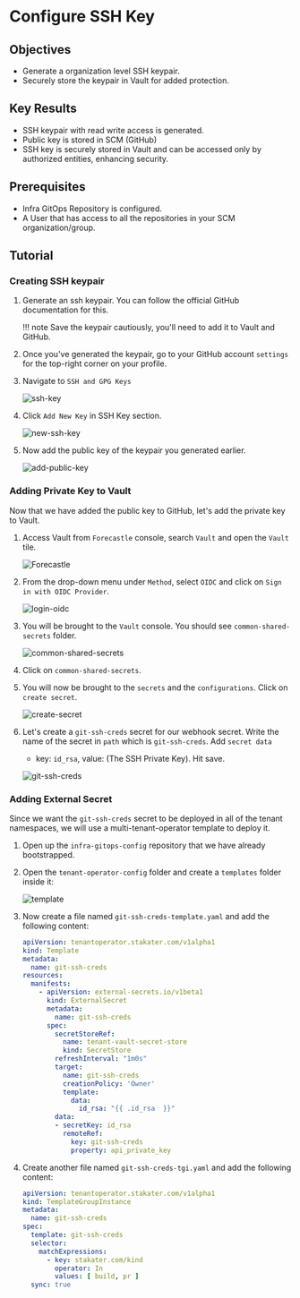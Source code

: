 # Configure SSH Key

## Objectives

* Generate a organization level SSH keypair.
* Securely store the keypair in Vault for added protection.

## Key Results

* SSH keypair with read write access is generated.
* Public key is stored in SCM (GitHub)
* SSH key is securely stored in Vault and can be accessed only by authorized entities, enhancing security.

## Prerequisites

* Infra GitOps Repository is configured.
* A User that has access to all the repositories in your SCM organization/group.

## Tutorial

### Creating SSH keypair

1. Generate an ssh keypair. You can follow the official GitHub documentation for this.

    !!! note
        Save the keypair cautiously, you'll need to add it to Vault and GitHub.

1. Once you've generated the keypair, go to your GitHub account `settings` for the top-right corner on your profile.

1. Navigate to `SSH and GPG Keys`

    ![ssh-key](images/ssh-key.png)

1. Click `Add New Key` in SSH Key section.

    ![new-ssh-key](images/new-ssh-key.png)

1. Now add the public key of the keypair you generated earlier.

    ![add-public-key](images/add-public-key.png)

### Adding Private Key to Vault

Now that we have added the public key to GitHub, let's add the private key to Vault.

1. Access Vault from `Forecastle` console, search `Vault` and open the `Vault` tile.

    ![Forecastle](images/forecastle.png)

1. From the drop-down menu under `Method`, select `OIDC` and click on `Sign in with OIDC Provider`.

    ![login-oidc](images/login-oidc.png)

1. You will be brought to the `Vault` console. You should see `common-shared-secrets` folder.

    ![common-shared-secrets](images/common-shared-secrets.png)

1. Click on `common-shared-secrets`.

1. You will now be brought to the `secrets` and the `configurations`. Click on `create secret`.

    ![create-secret](images/create-secret.png)

1. Let's create a `git-ssh-creds` secret for our webhook secret. Write the name of the secret in `path` which is `git-ssh-creds`. Add `secret data`
    * key: `id_rsa`, value: (The SSH Private Key).
      Hit save.

    ![git-ssh-creds](images/git-ssh-creds.png)

### Adding External Secret

Since we want the `git-ssh-creds` secret to be deployed in all of the tenant namespaces, we will use a multi-tenant-operator template to deploy it.

1. Open up the `infra-gitops-config` repository that we have already bootstrapped.

1. Open the `tenant-operator-config` folder and create a `templates` folder inside it:

    ![template](images/template.png)

1. Now create a file named `git-ssh-creds-template.yaml` and add the following content:

    ```yaml
    apiVersion: tenantoperator.stakater.com/v1alpha1
    kind: Template
    metadata:
      name: git-ssh-creds
    resources:
      manifests:
        - apiVersion: external-secrets.io/v1beta1
          kind: ExternalSecret
          metadata:
            name: git-ssh-creds
          spec:
            secretStoreRef:
              name: tenant-vault-secret-store
              kind: SecretStore
            refreshInterval: "1m0s"
            target:
              name: git-ssh-creds
              creationPolicy: 'Owner'
              template:
                data:
                  id_rsa: "{{ .id_rsa  }}"
            data:
            - secretKey: id_rsa
              remoteRef:
                key: git-ssh-creds
                property: api_private_key
    ```

1. Create another file named `git-ssh-creds-tgi.yaml` and add the following content:

    ```yaml
    apiVersion: tenantoperator.stakater.com/v1alpha1
    kind: TemplateGroupInstance
    metadata:
      name: git-ssh-creds
    spec:
      template: git-ssh-creds
      selector:
        matchExpressions:
          - key: stakater.com/kind
            operator: In
            values: [ build, pr ]
      sync: true
    ```
